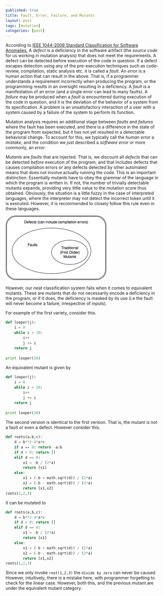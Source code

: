 ```yaml
---
published: true
title: Fault, Error, Failure, and Mutants
layout: post
tags: [mutation]
categories: [post]
---
```

According to [IEEE 1044-2009 Standard Classification for Software Anomalies](https://standards.ieee.org/findstds/standard/1044-2009.html), A _defect_ is a deficiency in the software artifact (the _source code_ for us working in mutation analysis) that does not meet the requirements. A defect can be detected before execution of the code in question. If a defect escapes detection using any of the pre-execution techniques such as code-review, compilation, static analysis etc. it is called a _fault_. An _error_ is a human action that can result in the above. That is, if a programmer understands a requirement incorrectly when producing the program, or the programming results in an oversight resulting in a deficiency. A _fault_ is a manifestation of an error (and a single error can lead to many faults). A _failure_ may be produced when a _fault_ is encountered during execution of the code in question, and it is the deviation of the behavior of a system from its specification. A problem is an unsatisfactory interaction of a user with a system caused by a failure of the system to perform its function.

Mutation analysis requires an additional stage between _faults_ and _failures_ where the fault has been executed, and there is a difference in the state of the program from expected, but it has not yet resulted in a detectable behavioral change. To account for this, we typically call the _human error_ a _mistake_, and the condition we just described a _software error_ or more commonly, an _error_.

_Mutants_ are _faults_ that are injected. That is, we discount all _defects_ that can be detected _before_ execution of the program, and that includes defects that causes compilation errors or any defects detected by other automated means that does not involve actually running the code. This is an important distinction. Essentially mutants have to obey the grammar of the language in which the program is written in. If not, the number of trivially detectable mutants expands, providing very little value to the mutation score thus obtained. Obviously, the situation is a little fuzzy in the case of interpreted languages, where the interpreter may not detect the incorrect token until it is executed. However, it is recommended to closely follow this rule even in these languages.

![Defects Faults and Mutants](/resources/posts/faults.png)

However, our neat classification system fails when it comes to equivalent mutants. These are mutants that do not necessarily encode a deficiency in the program, or if it does, the deficiency is masked by its use (i.e the fault will never become a failure, irrespective of inputs).

For example of the first variety, consider this.

```python
def looper(j):
    i = 0
    while i < 10:
        i++
        j += i
    return j

print looper(10)
```

An equivalent mutant is given by

```python
def looper(j):
    i = 0
    while i < 10:
        i++
        j += i
    return j

print looper(10)
```

The second version is identical to the first version. That is, the mutant is not a fault or even a defect.
However consider this.

```python
def roots(a,b,c):
    d = b**2-4*a*c
    if a == 0: return -a/b
    if d < 0: return []
    elif d == 0:
        x1 = -b / (2*a)
        return [x1]
    else:
        x1 = (-b + math.sqrt(d)) / (2*a)
        x2 = (-b - math.sqrt(d)) / (2*a)
        return [x1,x2]
roots(1,2,3)
```

It can be mutated to

```python
def roots(a,b,c):
    d = b**2-4*a*c
    if d < 0: return []
    elif d == 0:
        x1 = -b / (2*a)
        return [x1]
    else:
        x1 = (-b + math.sqrt(d)) / (2*a)
        x2 = (-b - math.sqrt(d)) / (2*a)
        return [x1,x2]
roots(1,2,3)
```

Since we only invoke `root(1,2,3)` the `divide by zero` can never be caused. However, intuitively, there is
a mistake here, with programmer forgetting to check for the linear case. However, both this, and the previous mutant are under the equivalent mutant category.